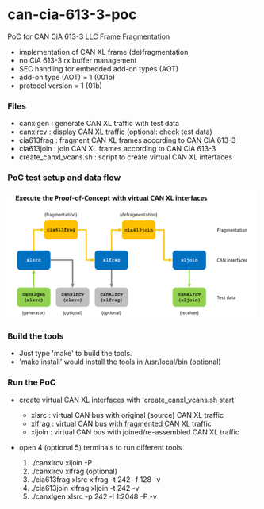 # can-cia-613-3-poc
PoC for CAN CiA 613-3 LLC Frame Fragmentation

* implementation of CAN XL frame (de)fragmentation
* no CiA 613-3 rx buffer management
* SEC handling for embedded add-on types (AOT)
* add-on type (AOT) = 1 (001b)
* protocol version = 1 (01b)

### Files

* canxlgen : generate CAN XL traffic with test data
* canxlrcv : display CAN XL traffic (optional: check test data)
* cia613frag : fragment CAN XL frames according to CAN CiA 613-3
* cia613join : join CAN XL frames according to CAN CiA 613-3
* create_canxl_vcans.sh : script to create virtual CAN XL interfaces

### PoC test setup and data flow

<img src="https://github.com/hartkopp/can-cia-613-3-poc/blob/main/img/PoC-setup.png" width="800">

### Build the tools

* Just type 'make' to build the tools.
* 'make install' would install the tools in /usr/local/bin (optional)

### Run the PoC

* create virtual CAN XL interfaces with 'create_canxl_vcans.sh start'
  * xlsrc : virtual CAN bus with original (source) CAN XL traffic
  * xlfrag : virtual CAN bus with fragmented CAN XL traffic
  * xljoin : virtual CAN bus with joined/re-assembled CAN XL traffic

* open 4 (optional 5) terminals to run different tools
  1. ./canxlrcv xljoin -P
  2. ./canxlrcv xlfrag (optional)
  3. ./cia613frag xlsrc xlfrag -t 242 -f 128 -v
  4. ./cia613join xlfrag xljoin -t 242 -v 
  5. ./canxlgen xlsrc -p 242 -l 1:2048 -P -v


